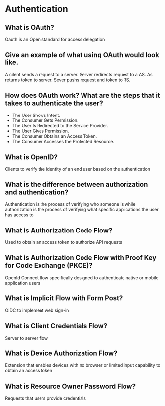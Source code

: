 # Authentication
## What is OAuth?
Oauth is an Open standard for access delegation

## Give an example of what using OAuth would look like.
A cilent sends a request to a server. Server redirects request to a AS. As returns token to server. Sever pushs request and token to RS. 

## How does OAuth work? What are the steps that it takes to authenticate the user?
- The User Shows Intent.
- The Consumer Gets Permission.
- The User Is Redirected to the Service Provider.
- The User Gives Permission.
- The Consumer Obtains an Access Token.
- The Consumer Accesses the Protected Resource.

## What is OpenID?
Clients to verify the identity of an end user based on the authentication

## What is the difference between authorization and authentication?
Authentication is the process of verifying who someone is while authorization is the process of verifying what specific applications the user has access to

## What is Authorization Code Flow?
Used to obtain an access token to authorize API requests

## What is Authorization Code Flow with Proof Key for Code Exchange (PKCE)?
OpenId Connect flow specifically designed to authenticate native or mobile application users

## What is Implicit Flow with Form Post?
OIDC to implement web sign-in

## What is Client Credentials Flow?
Server to server flow

## What is Device Authorization Flow?
Extension that enables devices with no browser or limited input capability to obtain an access token

## What is Resource Owner Password Flow?
Requests that users provide credentials